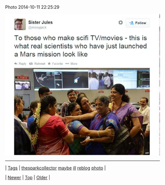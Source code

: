<!--
title: Photo 2014-10-11 22
date: 2020-06-28T15:27:00.390Z
tags: thesparkcollector, maybe, ill, reblog, photo
-->


Photo 2014-10-11 22:25:29

![](99762560529-0.jpg)

<!--BOTTOM-POST-NAVIGATION-->
---

| [Tags](tags.md) | [thesparkcollector](tag-thesparkcollector.md) [maybe](tag-maybe.md) [ill](tag-ill.md) [reblog](tag-reblog.md) [photo](tag-photo.md) |

| [Newer](99761650364.md) | [Top](index.md) | [Older](99810542427.md) |